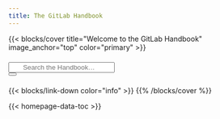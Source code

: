 ```yaml
---
title: The GitLab Handbook
---
```


{{< blocks/cover title="Welcome to the GitLab Handbook" image_anchor="top" color="primary" >}}

<form class="td-sidebar__search d-flex align-items-center" style="margin: 1.5em 0em;">
    <div class="td-search td-search--offline">
  <div class="td-search__icon"></div>
  <input type="search" class="bg-white text-black td-search__input form-control"  style="padding-left: 2em;" placeholder="Search the Handbook…" aria-label="Search the Handbook…" autocomplete="off" data-offline-search-index-json-src="/offline-search-index.json" data-offline-search-base-href="/" data-offline-search-max-results="10">
</div>
<button class="btn btn-link td-sidebar__toggle d-md-none p-0 ms-3 fas fa-bars" type="button" data-bs-toggle="collapse" data-bs-target="#td-section-nav" aria-controls="td-section-nav" aria-expanded="false" aria-label="Toggle section navigation"></button>
  </form>

{{< blocks/link-down color="info" >}}
{{% /blocks/cover %}}

{{< homepage-data-toc >}}
